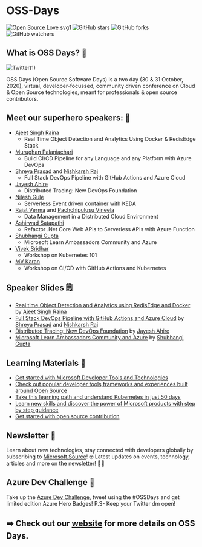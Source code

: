 # OSS-Days
[![Open Source Love svg1](https://badges.frapsoft.com/os/v1/open-source.svg?v=103)](https://github.com/ellerbrock/open-source-badges/)
![GitHub stars](https://img.shields.io/github/stars/KonfHub/OSS-Days?style=social) ![GitHub forks](https://img.shields.io/github/forks/KonfHUb/OSS-Days?style=social) ![GitHub watchers](https://img.shields.io/github/watchers/KonfHub/OSS-Days?style=social)

## What is OSS Days? 📢
![Twitter(1)](https://user-images.githubusercontent.com/32809211/97311892-e024e580-188a-11eb-9f8d-9835d527d846.jpg)

OSS Days (Open Source Software Days) is a two day (30 &amp; 31 October, 2020), virtual, developer-focussed, community driven conference on Cloud &amp; Open Source technologies, meant for professionals &amp; open source contributors.

## Meet our superhero speakers: 🦸
- [Ajeet Singh Raina](https://twitter.com/ajeetsraina)
  - Real Time Object Detection and Analytics Using Docker & RedisEdge Stack
- [Murughan Palaniachari](https://twitter.com/Murughan_P)
  - Build CI/CD Pipeline for any Language and any Platform with Azure DevOps
- [Shreya Prasad](https://twitter.com/shreyacasmalert) and [Nishkarsh Raj](https://twitter.com/NishkarshRaj1)
  - Full Stack DevOps Pipeline with GitHub Actions and Azure Cloud
- [Jayesh Ahire](https://twitter.com/Jayesh_Ahire1)
  - Distributed Tracing: New DevOps Foundation
- [Nilesh Gule](https://twitter.com/nileshgule)
  - Serverless Event driven container with KEDA
- [Rajat Verma](https://twitter.com/rajatranjanverm) and [Pachchipulusu Vineela](https://www.linkedin.com/in/pachchipulusu-vineela-808a77174/)
  - Data Management in a Distributed Cloud Environment
- [Ashirwad Satapathi](https://twitter.com/ashirwad_1998)
  - Refactor .Net Core Web APIs to Serverless APIs with Azure Function
- [Shubhangi Gupta](https://twitter.com/knowShubhangi)
  - Microsoft Learn Ambassadors Community and Azure
- [Vivek Sridhar](https://twitter.com/vivek_sridhar)
  - Workshop on Kubernetes 101
- [MV Karan](https://twitter.com/mvkaran)
  - Workshop on CI/CD with GitHub Actions and Kubernetes
  
## Speaker Slides 🗒️
- [Real time Object Detection and Analytics using RedisEdge and Docker](https://www.slideshare.net/ajeetraina/real-time-object-detection-and-analytics-using-redisedge-and-docker) by [Ajeet Singh Raina](https://www.linkedin.com/in/ajeetsraina/)
- [Full Stack DevOps Pipeline with GitHub Actions and Azure Cloud](https://slides.com/shreyaprasad/ossdays) by [Shreya Prasad](https://twitter.com/shreyacasmalert) and [Nishkarsh Raj](https://twitter.com/NishkarshRaj1)
- [Distributed Tracing: New DevOps Foundation](https://docs.google.com/presentation/d/15NYe7IPOUoYn5Uh50p6mDwkMm-uXLfltCmq9EqmQ1aw/edit) by [Jayesh Ahire](https://twitter.com/Jayesh_Ahire1)
- [Microsoft Learn Ambassadors Community and Azure](https://github.com/KonfHub/OSS-Days/files/5465208/MLSA.OSS.DAY.pptx) by [Shubhangi Gupta](https://twitter.com/knowShubhangi)


## Learning Materials 📖
- [Get started with Microsoft Developer Tools and Technologies](https://docs.microsoft.com/en-in/samples/browse/?products=azure&languages=aspx-csharp%2Ccsharp%2Cnodejs%2Cpython&wt.mc_id=AID3022384_QSG_483279&ocid=AID3022384_QSG_483279%3Futm_source%3Dlearn&utm_medium=generic&utm_campaign=oss)
- [Check out popular developer tools,frameworks and experiences built around Open Source](https://opensource.microsoft.com/?wt.mc_id=AID3022384_QSG_483280&ocid=AID3022384_QSG_483280?utm_source=learn&utm_medium=generic&utm_campaign=oss)
- [Take this learning path and understand Kubernetes in just 50 days](https://azure.microsoft.com/en-in/resources/kubernetes-learning-path/?wt.mc_id=AID3022384_QSG_483281&ocid=AID3022384_QSG_483281?utm_source=learn&utm_medium=generic&utm_campaign=oss)
- [Learn new skills and discover the power of Microsoft products with step by step guidance](https://docs.microsoft.com/en-us/learn/browse/?products=azure&roles=devops-engineer&wt.mc_id=AID3022384_QSG_483282&ocid=AID3022384_QSG_483282%3Futm_source%3Dlearn&utm_medium=generic&utm_campaign=oss)
- [Get started with open source contribution](https://dev.to/azure/contributing-to-open-source-projects-contributors-etiquette-1bdm?utm_source=learn&utm_medium=generic&utm_campaign=oss)

## Newsletter 📰 
Learn about new technologies, stay connected with developers globally by subscribing to [Microsoft.Source](https://azure.microsoft.com/en-in/resources/join-the-azure-developer-community/?wt.mc_id=AID3018161_QSG_PD_SCL_446884&ocid=AID3018161_QSG_PD_SCL_446884)! 🤓 Latest updates on events, technology, articles and more on the newsletter! 👩‍💻

## Azure Dev Challenge 📣
Take up the [Azure Dev Challenge](https://ossdays.konfhub.com/#azure), tweet using the #OSSDays and get limited edition Azure Hero Badges!
P.S- Keep your Twitter dm open!

## ➡️ Check out our [website](https://ossdays.konfhub.com/) for more details on OSS Days.
